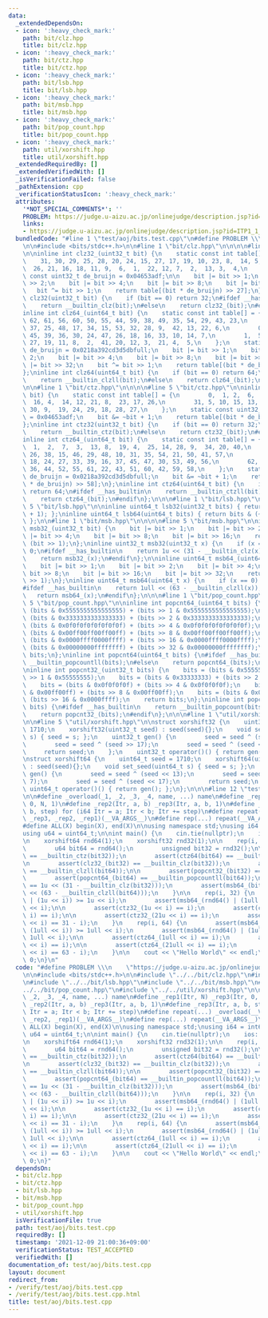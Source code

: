 ```yaml
---
data:
  _extendedDependsOn:
  - icon: ':heavy_check_mark:'
    path: bit/clz.hpp
    title: bit/clz.hpp
  - icon: ':heavy_check_mark:'
    path: bit/ctz.hpp
    title: bit/ctz.hpp
  - icon: ':heavy_check_mark:'
    path: bit/lsb.hpp
    title: bit/lsb.hpp
  - icon: ':heavy_check_mark:'
    path: bit/msb.hpp
    title: bit/msb.hpp
  - icon: ':heavy_check_mark:'
    path: bit/pop_count.hpp
    title: bit/pop_count.hpp
  - icon: ':heavy_check_mark:'
    path: util/xorshift.hpp
    title: util/xorshift.hpp
  _extendedRequiredBy: []
  _extendedVerifiedWith: []
  _isVerificationFailed: false
  _pathExtension: cpp
  _verificationStatusIcon: ':heavy_check_mark:'
  attributes:
    '*NOT_SPECIAL_COMMENTS*': ''
    PROBLEM: https://judge.u-aizu.ac.jp/onlinejudge/description.jsp?id=ITP1_1_A
    links:
    - https://judge.u-aizu.ac.jp/onlinejudge/description.jsp?id=ITP1_1_A
  bundledCode: "#line 1 \"test/aoj/bits.test.cpp\"\n#define PROBLEM \\\n    \"https://judge.u-aizu.ac.jp/onlinejudge/description.jsp?id=ITP1_1_A\"\
    \n\n#include <bits/stdc++.h>\n\n#line 1 \"bit/clz.hpp\"\n\n\n\n#line 5 \"bit/clz.hpp\"\
    \n\ninline int clz32_(uint32_t bit) {\n    static const int table[] = {\n    \
    \    31, 30, 29, 25, 28, 20, 24, 15, 27, 17, 19, 10, 23, 8,  14, 5,\n        0,\
    \  26, 21, 16, 18, 11, 9,  6,  1,  22, 12, 7,  2,  13, 3,  4,\n    };\n    static\
    \ const uint32_t de_bruijn = 0x04653adf;\n\n    bit |= bit >> 1;\n    bit |= bit\
    \ >> 2;\n    bit |= bit >> 4;\n    bit |= bit >> 8;\n    bit |= bit >> 16;\n \
    \   bit ^= bit >> 1;\n    return table[(bit * de_bruijn) >> 27];\n};\ninline int\
    \ clz32(uint32_t bit) {\n    if (bit == 0) return 32;\n#ifdef __has_builtin\n\
    \    return __builtin_clz(bit);\n#else\n    return clz32_(bit);\n#endif\n};\n\n\
    inline int clz64_(uint64_t bit) {\n    static const int table[] = {\n        63,\
    \ 62, 61, 56, 60, 50, 55, 44, 59, 38, 49, 35, 54, 29, 43, 23,\n        58, 46,\
    \ 37, 25, 48, 17, 34, 15, 53, 32, 28, 9,  42, 13, 22, 6,\n        0,  57, 51,\
    \ 45, 39, 36, 30, 24, 47, 26, 18, 16, 33, 10, 14, 7,\n        1,  52, 40, 31,\
    \ 27, 19, 11, 8,  2,  41, 20, 12, 3,  21, 4,  5,\n    };\n    static const uint64_t\
    \ de_bruijn = 0x0218a392cd3d5dbfull;\n    bit |= bit >> 1;\n    bit |= bit >>\
    \ 2;\n    bit |= bit >> 4;\n    bit |= bit >> 8;\n    bit |= bit >> 16;\n    bit\
    \ |= bit >> 32;\n    bit ^= bit >> 1;\n    return table[(bit * de_bruijn) >> 58];\n\
    };\ninline int clz64(uint64_t bit) {\n    if (bit == 0) return 64;\n#ifdef __has_builtin\n\
    \    return __builtin_clzll(bit);\n#else\n    return clz64_(bit);\n#endif\n};\n\
    \n\n#line 1 \"bit/ctz.hpp\"\n\n\n\n#line 5 \"bit/ctz.hpp\"\n\ninline int ctz32_(uint32_t\
    \ bit) {\n    static const int table[] = {\n        0,  1, 2,  6,  3,  11, 7,\
    \  16, 4,  14, 12, 21, 8,  23, 17, 26,\n        31, 5, 10, 15, 13, 20, 22, 25,\
    \ 30, 9,  19, 24, 29, 18, 28, 27,\n    };\n    static const uint32_t de_bruijn\
    \ = 0x04653adf;\n    bit &= ~bit + 1;\n    return table[(bit * de_bruijn) >> 27];\n\
    };\ninline int ctz32(uint32_t bit) {\n    if (bit == 0) return 32;\n#ifdef __has_builtin\n\
    \    return __builtin_ctz(bit);\n#else\n    return ctz32_(bit);\n#endif\n};\n\n\
    inline int ctz64_(uint64_t bit) {\n    static const int table[] = {\n        0,\
    \  1,  2,  7,  3,  13, 8,  19, 4,  25, 14, 28, 9,  34, 20, 40,\n        5,  17,\
    \ 26, 38, 15, 46, 29, 48, 10, 31, 35, 54, 21, 50, 41, 57,\n        63, 6,  12,\
    \ 18, 24, 27, 33, 39, 16, 37, 45, 47, 30, 53, 49, 56,\n        62, 11, 23, 32,\
    \ 36, 44, 52, 55, 61, 22, 43, 51, 60, 42, 59, 58,\n    };\n    static const uint64_t\
    \ de_bruijn = 0x0218a392cd3d5dbfull;\n    bit &= ~bit + 1;\n    return table[(bit\
    \ * de_bruijn) >> 58];\n};\ninline int ctz64(uint64_t bit) {\n    if (bit == 0)\
    \ return 64;\n#ifdef __has_builtin\n    return __builtin_ctzll(bit);\n#else\n\
    \    return ctz64_(bit);\n#endif\n};\n\n\n#line 1 \"bit/lsb.hpp\"\n\n\n\n#line\
    \ 5 \"bit/lsb.hpp\"\n\ninline uint64_t lsb32(uint32_t bits) { return bits & (~bits\
    \ + 1); };\ninline uint64_t lsb64(uint64_t bits) { return bits & (~bits + 1);\
    \ };\n\n#line 1 \"bit/msb.hpp\"\n\n\n\n#line 5 \"bit/msb.hpp\"\n\ninline uint32_t\
    \ msb32_(uint32_t bit) {\n    bit |= bit >> 1;\n    bit |= bit >> 2;\n    bit\
    \ |= bit >> 4;\n    bit |= bit >> 8;\n    bit |= bit >> 16;\n    return bit ^\
    \ (bit >> 1);\n};\ninline uint32_t msb32(uint32_t x) {\n    if (x == 0) return\
    \ 0;\n#ifdef __has_builtin\n    return 1u << (31 - __builtin_clz(x));\n#else\n\
    \    return msb32_(x);\n#endif\n};\n\ninline uint64_t msb64_(uint64_t bit) {\n\
    \    bit |= bit >> 1;\n    bit |= bit >> 2;\n    bit |= bit >> 4;\n    bit |=\
    \ bit >> 8;\n    bit |= bit >> 16;\n    bit |= bit >> 32;\n    return bit ^ (bit\
    \ >> 1);\n};\ninline uint64_t msb64(uint64_t x) {\n    if (x == 0) return 0;\n\
    #ifdef __has_builtin\n    return 1ull << (63 - __builtin_clzll(x));\n#else\n \
    \   return msb64_(x);\n#endif\n};\n\n\n#line 1 \"bit/pop_count.hpp\"\n\n\n\n#line\
    \ 5 \"bit/pop_count.hpp\"\n\ninline int popcnt64_(uint64_t bits) {\n    bits =\
    \ (bits & 0x5555555555555555) + (bits >> 1 & 0x5555555555555555);\n    bits =\
    \ (bits & 0x3333333333333333) + (bits >> 2 & 0x3333333333333333);\n    bits =\
    \ (bits & 0x0f0f0f0f0f0f0f0f) + (bits >> 4 & 0x0f0f0f0f0f0f0f0f);\n    bits =\
    \ (bits & 0x00ff00ff00ff00ff) + (bits >> 8 & 0x00ff00ff00ff00ff);\n    bits =\
    \ (bits & 0x0000ffff0000ffff) + (bits >> 16 & 0x0000ffff0000ffff);\n    bits =\
    \ (bits & 0x00000000ffffffff) + (bits >> 32 & 0x00000000ffffffff);\n    return\
    \ bits;\n};\ninline int popcnt64(uint64_t bits) {\n#ifdef __has_builtin\n    return\
    \ __builtin_popcountll(bits);\n#else\n    return popcnt64_(bits);\n#endif\n};\n\
    \ninline int popcnt32_(uint32_t bits) {\n    bits = (bits & 0x55555555) + (bits\
    \ >> 1 & 0x55555555);\n    bits = (bits & 0x33333333) + (bits >> 2 & 0x33333333);\n\
    \    bits = (bits & 0x0f0f0f0f) + (bits >> 4 & 0x0f0f0f0f);\n    bits = (bits\
    \ & 0x00ff00ff) + (bits >> 8 & 0x00ff00ff);\n    bits = (bits & 0x0000ffff) +\
    \ (bits >> 16 & 0x0000ffff);\n    return bits;\n};\ninline int popcnt32(uint32_t\
    \ bits) {\n#ifdef __has_builtin\n    return __builtin_popcount(bits);\n#else\n\
    \    return popcnt32_(bits);\n#endif\n};\n\n\n#line 1 \"util/xorshift.hpp\"\n\n\
    \n\n#line 5 \"util/xorshift.hpp\"\n\nstruct xorshift32 {\n    uint32_t seed =\
    \ 1710;\n    xorshift32(uint32_t seed) : seed(seed){};\n    void set_seed(uint32_t\
    \ s) { seed = s; };\n    uint32_t gen() {\n        seed = seed ^ (seed << 13);\n\
    \        seed = seed ^ (seed >> 17);\n        seed = seed ^ (seed << 5);\n   \
    \     return seed;\n    };\n    uint32_t operator()() { return gen(); };\n};\n\
    \nstruct xorshift64 {\n    uint64_t seed = 1710;\n    xorshift64(uint64_t seed)\
    \ : seed(seed){};\n    void set_seed(uint64_t s) { seed = s; };\n    uint64_t\
    \ gen() {\n        seed = seed ^ (seed << 13);\n        seed = seed ^ (seed >>\
    \ 7);\n        seed = seed ^ (seed << 17);\n        return seed;\n    };\n   \
    \ uint64_t operator()() { return gen(); };\n};\n\n\n#line 12 \"test/aoj/bits.test.cpp\"\
    \n\n#define _overload(_1, _2, _3, _4, name, ...) name\n#define _rep1(Itr, N) _rep3(Itr,\
    \ 0, N, 1)\n#define _rep2(Itr, a, b) _rep3(Itr, a, b, 1)\n#define _rep3(Itr, a,\
    \ b, step) for (i64 Itr = a; Itr < b; Itr += step)\n#define repeat(...) _overload(__VA_ARGS__,\
    \ _rep3, _rep2, _rep1)(__VA_ARGS__)\n#define rep(...) repeat(__VA_ARGS__)\n\n\
    #define ALL(X) begin(X), end(X)\n\nusing namespace std;\nusing i64 = int64_t;\n\
    using u64 = uint64_t;\n\nint main() {\n    cin.tie(nullptr);\n    ios::sync_with_stdio(false);\n\
    \n    xorshift64 rnd64(1);\n    xorshift32 rnd32(1);\n\n    rep(i, 1 << 25) {\n\
    \        u64 bit64 = rnd64();\n        unsigned bit32 = rnd32();\n\n        assert(ctz32_(bit32)\
    \ == __builtin_ctz(bit32));\n        assert(ctz64(bit64) == __builtin_ctzll(bit64));\n\
    \n        assert(clz32_(bit32) == __builtin_clz(bit32));\n        assert(clz64(bit64)\
    \ == __builtin_clzll(bit64));\n\n        assert(popcnt32_(bit32) == __builtin_popcount(bit32));\n\
    \        assert(popcnt64_(bit64) == __builtin_popcountll(bit64));\n\n        assert(msb32_(bit32)\
    \ == 1u << (31 - __builtin_clz(bit32)));\n        assert(msb64_(bit64) == 1ull\
    \ << (63 - __builtin_clzll(bit64)));\n    }\n\n    rep(i, 32) {\n        assert(msb32_(rnd32()\
    \ | (1u << i)) >= 1u << i);\n        assert(msb64_(rnd64() | (1ull << i)) >= 1ull\
    \ << i);\n\n        assert(ctz32_(1u << i) == i);\n        assert(ctz32_(3u <<\
    \ i) == i);\n\n        assert(ctz32_(21u << i) == i);\n        assert(clz32_(1u\
    \ << i) == 31 - i);\n    }\n    rep(i, 64) {\n        assert(msb64_(rnd32() |\
    \ (1ull << i)) >= 1ull << i);\n        assert(msb64_(rnd64() | (1ull << i)) >=\
    \ 1ull << i);\n\n        assert(ctz64_(1ull << i) == i);\n        assert(ctz64_(3ull\
    \ << i) == i);\n\n        assert(ctz64_(21ull << i) == i);\n        assert(clz64_(1ull\
    \ << i) == 63 - i);\n    }\n\n    cout << \"Hello World\" << endl;\n    return\
    \ 0;\n}\n"
  code: "#define PROBLEM \\\n    \"https://judge.u-aizu.ac.jp/onlinejudge/description.jsp?id=ITP1_1_A\"\
    \n\n#include <bits/stdc++.h>\n\n#include \"../../bit/clz.hpp\"\n#include \"../../bit/ctz.hpp\"\
    \n#include \"../../bit/lsb.hpp\"\n#include \"../../bit/msb.hpp\"\n#include \"\
    ../../bit/pop_count.hpp\"\n#include \"../../util/xorshift.hpp\"\n\n#define _overload(_1,\
    \ _2, _3, _4, name, ...) name\n#define _rep1(Itr, N) _rep3(Itr, 0, N, 1)\n#define\
    \ _rep2(Itr, a, b) _rep3(Itr, a, b, 1)\n#define _rep3(Itr, a, b, step) for (i64\
    \ Itr = a; Itr < b; Itr += step)\n#define repeat(...) _overload(__VA_ARGS__, _rep3,\
    \ _rep2, _rep1)(__VA_ARGS__)\n#define rep(...) repeat(__VA_ARGS__)\n\n#define\
    \ ALL(X) begin(X), end(X)\n\nusing namespace std;\nusing i64 = int64_t;\nusing\
    \ u64 = uint64_t;\n\nint main() {\n    cin.tie(nullptr);\n    ios::sync_with_stdio(false);\n\
    \n    xorshift64 rnd64(1);\n    xorshift32 rnd32(1);\n\n    rep(i, 1 << 25) {\n\
    \        u64 bit64 = rnd64();\n        unsigned bit32 = rnd32();\n\n        assert(ctz32_(bit32)\
    \ == __builtin_ctz(bit32));\n        assert(ctz64(bit64) == __builtin_ctzll(bit64));\n\
    \n        assert(clz32_(bit32) == __builtin_clz(bit32));\n        assert(clz64(bit64)\
    \ == __builtin_clzll(bit64));\n\n        assert(popcnt32_(bit32) == __builtin_popcount(bit32));\n\
    \        assert(popcnt64_(bit64) == __builtin_popcountll(bit64));\n\n        assert(msb32_(bit32)\
    \ == 1u << (31 - __builtin_clz(bit32)));\n        assert(msb64_(bit64) == 1ull\
    \ << (63 - __builtin_clzll(bit64)));\n    }\n\n    rep(i, 32) {\n        assert(msb32_(rnd32()\
    \ | (1u << i)) >= 1u << i);\n        assert(msb64_(rnd64() | (1ull << i)) >= 1ull\
    \ << i);\n\n        assert(ctz32_(1u << i) == i);\n        assert(ctz32_(3u <<\
    \ i) == i);\n\n        assert(ctz32_(21u << i) == i);\n        assert(clz32_(1u\
    \ << i) == 31 - i);\n    }\n    rep(i, 64) {\n        assert(msb64_(rnd32() |\
    \ (1ull << i)) >= 1ull << i);\n        assert(msb64_(rnd64() | (1ull << i)) >=\
    \ 1ull << i);\n\n        assert(ctz64_(1ull << i) == i);\n        assert(ctz64_(3ull\
    \ << i) == i);\n\n        assert(ctz64_(21ull << i) == i);\n        assert(clz64_(1ull\
    \ << i) == 63 - i);\n    }\n\n    cout << \"Hello World\" << endl;\n    return\
    \ 0;\n}"
  dependsOn:
  - bit/clz.hpp
  - bit/ctz.hpp
  - bit/lsb.hpp
  - bit/msb.hpp
  - bit/pop_count.hpp
  - util/xorshift.hpp
  isVerificationFile: true
  path: test/aoj/bits.test.cpp
  requiredBy: []
  timestamp: '2021-12-09 21:00:36+09:00'
  verificationStatus: TEST_ACCEPTED
  verifiedWith: []
documentation_of: test/aoj/bits.test.cpp
layout: document
redirect_from:
- /verify/test/aoj/bits.test.cpp
- /verify/test/aoj/bits.test.cpp.html
title: test/aoj/bits.test.cpp
---
```

